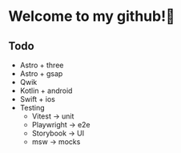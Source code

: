 # Welcome to my github!👋

## Todo
- Astro + three
- Astro + gsap
- Qwik
- Kotlin + android
- Swift + ios
- Testing
  - Vitest -> unit
  - Playwright -> e2e
  - Storybook -> UI
  - msw -> mocks
